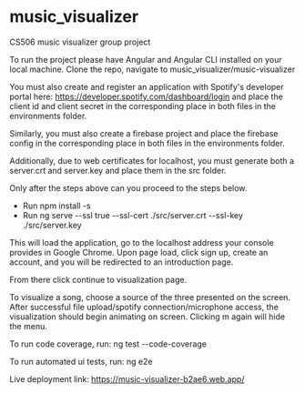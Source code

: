 # music_visualizer
CS506 music visualizer group project

To run the project please have Angular and Angular CLI installed on your local machine.
Clone the repo, navigate to music_visualizer/music-visualizer

You must also create and register an application with Spotify's developer portal here: https://developer.spotify.com/dashboard/login and place the client id and client secret in the corresponding place in both files in the environments folder. 

Similarly, you must also create a firebase project and place the firebase config in the corresponding place in both files in the environments folder. 

Additionally, due to web certificates for localhost, you must generate both a server.crt and server.key and place them in the src folder. 

Only after the steps above can you proceed to the steps below. 

- Run npm install -s
- Run ng serve --ssl true --ssl-cert ./src/server.crt --ssl-key ./src/server.key

This will load the application, go to the localhost address your console provides in Google Chrome.
Upon page load, click sign up, create an account, and you will be redirected to an introduction page.

From there click continue to visualization page.

To visualize a song, choose a source of the three presented on the screen.
After successful file upload/spotify connection/microphone access, the visualization should begin animating on screen.
Clicking m again will hide the menu. 

To run code coverage, run:
ng test --code-coverage

To run automated ui tests, run:
ng e2e

Live deployment link:
 https://music-visualizer-b2ae6.web.app/
